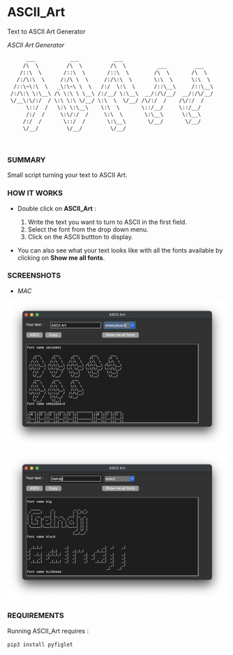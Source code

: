 # ASCII_Art
Text to ASCII Art Generator

_ASCII Art Generator_
```                                                                                                                                                      
      ___           ___           ___                             
     /\  \         /\  \         /\  \          ___         ___   
    /::\  \       /::\  \       /::\  \        /\  \       /\  \  
   /:/\:\  \     /:/\ \  \     /:/\:\  \       \:\  \      \:\  \ 
  /::\~\:\  \   _\:\~\ \  \   /:/  \:\  \      /::\__\     /::\__\
 /:/\:\ \:\__\ /\ \:\ \ \__\ /:/__/ \:\__\  __/:/\/__/  __/:/\/__/
 \/__\:\/:/  / \:\ \:\ \/__/ \:\  \  \/__/ /\/:/  /    /\/:/  /   
      \::/  /   \:\ \:\__\    \:\  \       \::/__/     \::/__/    
      /:/  /     \:\/:/  /     \:\  \       \:\__\      \:\__\    
     /:/  /       \::/  /       \:\__\       \/__/       \/__/    
     \/__/         \/__/         \/__/                            

                                                                                              
```

### SUMMARY
Small script turning your text to ASCII Art. 

### HOW IT WORKS
* Double click on **ASCII_Art** :
  1. Write the text you want to turn to ASCII in the first field.
  2. Select the font from the drop down menu.
  3. Click on the ASCII buttton to display.

* You can also see what your text looks like with all the fonts available by clicking on **Show me all fonts**.

### SCREENSHOTS
* _MAC_

![Screenshot](https://github.com/gelndjj/ASCII_Art/blob/main/img/ascii_1.png)

![Screenshot](https://github.com/gelndjj/ASCII_Art/blob/main/img/ascii_2.png)

### REQUIREMENTS
Running ASCII_Art requires :

```
pip3 install pyfiglet
```
